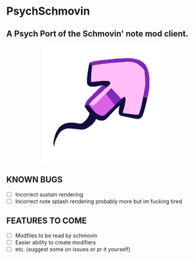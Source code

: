 # PsychSchmovin
## A Psych Port of the Schmovin' note mod client.


<p align="center">
  <img src="https://github.com/Kn1ghtNight/PsychSchmovin/blob/main/psychschmovin.png?raw=true" alt="Psych Schmovin' Logo" width="310"/>
</p>

## KNOWN BUGS

- [ ] Incorrect sustain rendering
- [ ] Incorrect note splash rendering
probably more but im fucking tired

## FEATURES TO COME
- [ ] Modfiles to be read by schmovin
- [ ] Easier ability to create modifiers
- [ ] etc. (suggest some on issues or pr it yourself)